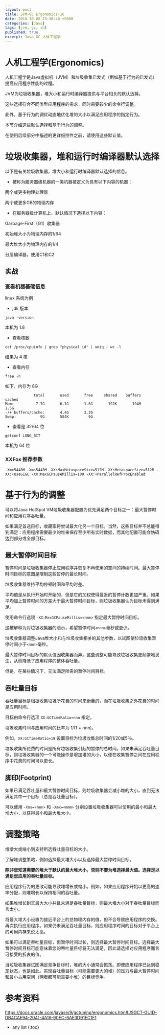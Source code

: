 ```yaml
---
layout: post
title: JVM-GC Ergonomics-16
date: 2018-10-08 23:36:46 +0800
categories: [Java]
tags: [jvm, gc, sh]
published: true
excerpt: Java GC 人体工程学
---
```


# 人机工程学(Ergonomics)

人机工程学是Java虚拟机（JVM）和垃圾收集启发式（例如基于行为的启发式）提高应用程序性能的过程。

JVM为垃圾收集器，堆大小和运行时编译器提供与平台相关的默认选择。 

这些选择符合不同类型应用程序的需求，同时需要较少的命令行调整。 

此外，基于行为的调优动态地优化堆的大小以满足应用程序的指定行为。

本节介绍这些默认选择和基于行为的调整。 

在使用后续部分中描述的更详细控件之前，请使用这些默认值。

# 垃圾收集器，堆和运行时编译器默认选择

以下是有关垃圾收集器，堆大小和运行时编译器默认选择的信息。

- 被称为服务器级机器的一类机器被定义为具有以下内容的机器：

两个或更多物理处理器

两个或更多GB的物理内存

- 在服务器级计算机上，默认情况下选择以下内容：

Garbage-First（G1）收集器

初始堆大小为物理内存的1/64

最大堆大小为物理内存的1/4

分层编译器，使用C1和C2

## 实战

### 查看机器基础信息

linux 系统为例

- jdk 版本

```
java -version
```

本机为 1.8

- 查看核数

```
cat /proc/cpuinfo | grep "physical id" | uniq | wc -l
```

结果为 4 核

- 查看内存

```
free -h
```

如下，内存为 8G

```
             total       used       free     shared    buffers     cached
Mem:          7.7G       6.1G       1.6G       192K       194M       1.5G
-/+ buffers/cache:       4.4G       3.3G
Swap:           9G       584K         9G
```

- 查看是 32/64 位

```
getconf LONG_BIT
```

本机为 64 位

### XXFox 推荐参数

```
-Xmx5440M -Xms5440M -XX:MaxMetaspaceSize=512M -XX:MetaspaceSize=512M -XX:+UseG1GC -XX:MaxGCPauseMillis=100 -XX:+ParallelRefProcEnabled
```

# 基于行为的调整

可以将Java HotSpot VM垃圾收集器配置为优先满足两个目标之一：最大暂停时间和应用程序吞吐量。

如果满足首选目标，收藏家将尝试最大化另一个目标。当然，这些目标并不总能得到满足：应用程序需要最少的堆来保存至少所有实时数据，而其他配置可能会妨碍达到部分或全部目标。

## 最大暂停时间目标

暂停时间是垃圾收集器停止应用程序并恢复不再使用的空间的持续时间。最大暂停时间目标的意图是限制这些暂停的最长时间。

垃圾收集器维持平均停顿时间和平均时差。

平均值是从执行开始时开始的，但是它的加权使得最近的暂停计数更加严重。如果平均加上暂停时间的方差大于最大暂停时间目标，则垃圾收集器认为目标未得到满足。

使用命令行选项 `-XX:MaxGCPauseMillis=<nnn>` 指定最大暂停时间目标。

这被解释为对垃圾收集器的暗示，希望暂停时间`<nnn>`毫秒或更少。

垃圾收集器调整Java堆大小和与垃圾收集相关的其他参数，以试图使垃圾收集暂停时间小于`<nnn>`毫秒。

最大暂停时间目标的默认值因收集器而异。这些调整可能导致垃圾收集更频繁地发生，从而降低了应用程序的整体吞吐量。

但是，在某些情况下，无法满足所需的暂停时间目标。

## 吞吐量目标

吞吐量目标是根据收集垃圾所花费的时间来衡量的，而在垃圾收集之外花费的时间是应用时间。

目标由命令行选项 `XX:GCTimeRatio=nnn` 指定。

垃圾收集时间与应用时间的比率为 1/(1 + nnn)。

例如，`XX:GCTimeRatio=19` 设置目标为垃圾收集总时间的1/20或5％。

垃圾收集所花费的时间是所有垃圾收集引起的暂停的总时间。如果未满足吞吐量目标，则垃圾收集器的一个可能操作是增加堆的大小，以便在收集暂停之间在应用程序中花费的时间可以更长。

## 脚印(Footprint)

如果已满足吞吐量和最大暂停时间目标，则垃圾收集器会减小堆的大小，直到无法满足其中一个目标（总是吞吐量目标）。

可以使用 `-Xms=<nnn>` 和 `-Xmx=<mmm>` 分别设置垃圾收集器可以使用的最小和最大堆大小，以获得最小和最大堆大小。

# 调整策略

堆增大或缩小到支持所选吞吐量目标的大小。

了解堆调整策略，例如选择最大堆大小以及选择最大暂停时间目标。

**除非您知道需要的堆大于默认的最大堆大小，否则不要为堆选择最大值。选择足以满足您应用的吞吐量目标。**

应用程序行为的更改可能导致堆增长或缩小。例如，如果应用程序开始以更高的速率分配，则堆增长以保持相同的吞吐量。

如果堆增长到其最大大小并且未满足吞吐量目标，则最大堆大小对于吞吐量目标而言太小。

将最大堆大小设置为接近平台上的总物理内存的值，但不会导致应用程序的交换。再次执行应用程序。如果仍未满足吞吐量目标，则应用程序时间的目标对于平台上的可用内存来说太高。

如果可以满足吞吐量目标，但暂停时间过长，则选择最大暂停时间目标。选择最大暂停时间目标可能意味着您的吞吐量目标将无法满足，因此请选择对应用程序而言可接受的折衷的值。

当垃圾收集器试图满足竞争目标时，堆的大小通常会振荡。即使应用程序已达到稳定状态，也是如此。实现吞吐量目标（可能需要更大的堆）的压力与最大暂停时间和最小占用空间（两者都可能需要小堆）的目标竞争。

# 参考资料

https://docs.oracle.com/javase/9/gctuning/ergonomics.htm#JSGCT-GUID-DB4CAE94-2041-4A16-90EC-6AE3D91EC1F1

* any list
{:toc}